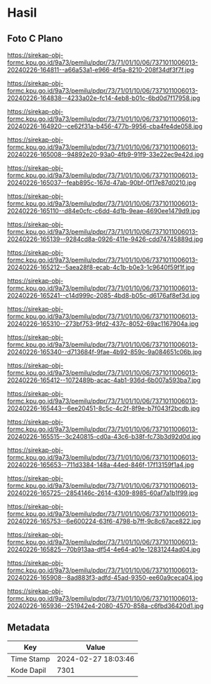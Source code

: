 # Hasil

## Foto C Plano

https://sirekap-obj-formc.kpu.go.id/9a73/pemilu/pdpr/73/71/01/10/06/7371011006013-20240226-164811--a66a53a1-e966-4f5a-8210-208f34df3f7f.jpg

https://sirekap-obj-formc.kpu.go.id/9a73/pemilu/pdpr/73/71/01/10/06/7371011006013-20240226-164838--4233a02e-fc14-4eb8-b01c-6bd0d7f17958.jpg

https://sirekap-obj-formc.kpu.go.id/9a73/pemilu/pdpr/73/71/01/10/06/7371011006013-20240226-164920--ce62f31a-b456-477b-9956-cba4fe4de058.jpg

https://sirekap-obj-formc.kpu.go.id/9a73/pemilu/pdpr/73/71/01/10/06/7371011006013-20240226-165008--94892e20-93a0-4fb9-91f9-33e22ec9e42d.jpg

https://sirekap-obj-formc.kpu.go.id/9a73/pemilu/pdpr/73/71/01/10/06/7371011006013-20240226-165037--feab895c-167d-47ab-90bf-0f17e87d0210.jpg

https://sirekap-obj-formc.kpu.go.id/9a73/pemilu/pdpr/73/71/01/10/06/7371011006013-20240226-165110--d84e0cfc-c6dd-4d1b-9eae-4690ee1479d9.jpg

https://sirekap-obj-formc.kpu.go.id/9a73/pemilu/pdpr/73/71/01/10/06/7371011006013-20240226-165139--9284cd8a-0926-411e-9426-cdd74745889d.jpg

https://sirekap-obj-formc.kpu.go.id/9a73/pemilu/pdpr/73/71/01/10/06/7371011006013-20240226-165212--5aea28f8-ecab-4c1b-b0e3-1c9640f59f1f.jpg

https://sirekap-obj-formc.kpu.go.id/9a73/pemilu/pdpr/73/71/01/10/06/7371011006013-20240226-165241--c14d999c-2085-4bd8-b05c-d6176af8ef3d.jpg

https://sirekap-obj-formc.kpu.go.id/9a73/pemilu/pdpr/73/71/01/10/06/7371011006013-20240226-165310--273bf753-9fd2-437c-8052-69ac1167904a.jpg

https://sirekap-obj-formc.kpu.go.id/9a73/pemilu/pdpr/73/71/01/10/06/7371011006013-20240226-165340--d713684f-9fae-4b92-859c-9a084651c06b.jpg

https://sirekap-obj-formc.kpu.go.id/9a73/pemilu/pdpr/73/71/01/10/06/7371011006013-20240226-165412--1072489b-acac-4ab1-936d-6b007a593ba7.jpg

https://sirekap-obj-formc.kpu.go.id/9a73/pemilu/pdpr/73/71/01/10/06/7371011006013-20240226-165443--6ee20451-8c5c-4c2f-8f9e-b7f043f2bcdb.jpg

https://sirekap-obj-formc.kpu.go.id/9a73/pemilu/pdpr/73/71/01/10/06/7371011006013-20240226-165515--3c240815-cd0a-43c6-b38f-fc73b3d92d0d.jpg

https://sirekap-obj-formc.kpu.go.id/9a73/pemilu/pdpr/73/71/01/10/06/7371011006013-20240226-165653--711d3384-148a-44ed-846f-17f13159f1a4.jpg

https://sirekap-obj-formc.kpu.go.id/9a73/pemilu/pdpr/73/71/01/10/06/7371011006013-20240226-165725--2854146c-2614-4309-8985-60af7a1b1f99.jpg

https://sirekap-obj-formc.kpu.go.id/9a73/pemilu/pdpr/73/71/01/10/06/7371011006013-20240226-165753--6e600224-63f6-4798-b7ff-9c8c67ace822.jpg

https://sirekap-obj-formc.kpu.go.id/9a73/pemilu/pdpr/73/71/01/10/06/7371011006013-20240226-165825--70b913aa-df54-4e64-a01e-12831244ad04.jpg

https://sirekap-obj-formc.kpu.go.id/9a73/pemilu/pdpr/73/71/01/10/06/7371011006013-20240226-165908--8ad883f3-adfd-45ad-9350-ee60a9ceca04.jpg

https://sirekap-obj-formc.kpu.go.id/9a73/pemilu/pdpr/73/71/01/10/06/7371011006013-20240226-165936--251942e4-2080-4570-858a-c6fbd36420d1.jpg


## Metadata

| Key        | Value               |
| ---------- | ------------------- |
| Time Stamp | 2024-02-27 18:03:46 |
| Kode Dapil | 7301                |



